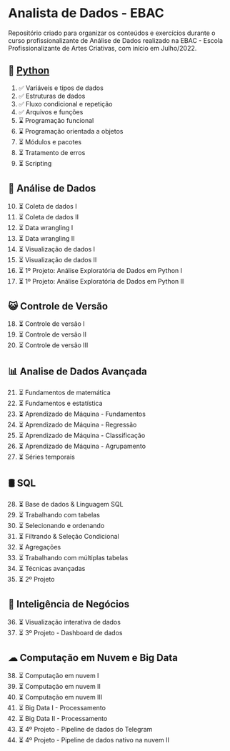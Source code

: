 
# Analista de Dados - EBAC

Repositório criado para organizar os conteúdos e exercícios durante o curso profissionalizante de Análise de Dados realizado na EBAC - Escola Profissionalizante de Artes Criativas, com início em Julho/2022.

## 🐍 [Python](/M01-M09-Python/)

1. ✅ Variáveis e tipos de dados
2. ✅ Estruturas de dados
3. ✅ Fluxo condicional e repetição
4. ✅ Arquivos e funções
5. ⌛ Programação funcional
6. ⌛ Programação orientada a objetos
7. ⏳ Módulos e pacotes
8. ⏳ Tratamento de erros
9. ⏳ Scripting

## 🎲 Análise de Dados 
10. ⏳ Coleta de dados I
11. ⏳ Coleta de dados II
12. ⏳ Data wrangling I
13. ⏳ Data wrangling II
14. ⏳ Visualização de dados I
15. ⏳ Visualização de dados II
16. ⏳ 1º Projeto: Análise Exploratória de Dados em Python I
17. ⏳ 1º Projeto: Análise Exploratória de Dados em Python II


## 😺 Controle de Versão 
18. ⏳ Controle de versão I
19. ⏳ Controle de versão II
20. ⏳ Controle de versão III

## 📊 Analise de Dados Avançada
21. ⏳ Fundamentos de matemática
22. ⏳ Fundamentos e estatística
23. ⏳ Aprendizado de Máquina - Fundamentos
24. ⏳ Aprendizado de Máquina - Regressão
25. ⏳ Aprendizado de Máquina - Classificação
26. ⏳ Aprendizado de Máquina - Agrupamento
27. ⏳ Séries temporais

## 🛢 SQL 
28. ⏳ Base de dados & Linguagem SQL
29. ⏳ Trabalhando com tabelas
30. ⏳ Selecionando e ordenando
31. ⏳ Filtrando & Seleção Condicional
32. ⏳ Agregações 
33. ⏳ Trabalhando com múltiplas tabelas
34. ⏳ Técnicas avançadas
35. ⏳ 2º Projeto 

## 💼 Inteligência de Negócios 
36. ⏳ Visualização interativa de dados
37. ⏳ 3º Projeto - Dashboard de dados

## ☁ Computação em Nuvem e Big Data 
38. ⏳ Computação em nuvem I
39. ⏳ Computação em nuvem II
40. ⏳ Computação em nuvem III
41. ⏳ Big Data I - Processamento
42. ⏳ Big Data II - Processamento
43. ⏳ 4º Projeto - Pipeline de dados do Telegram
44. ⏳ 4º Projeto - Pipeline de dados nativo na nuvem II 

